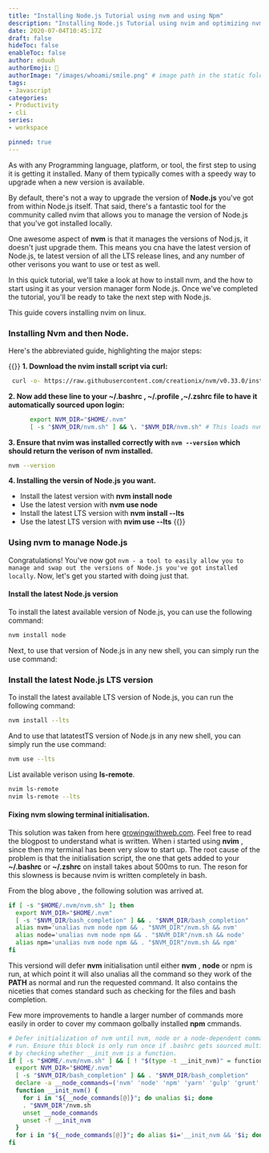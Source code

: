 ```yaml
---
title: "Installing Node.js Tutorial using nvm and using Npm"
description: "Installing Node.js Tutorial using nvim and optimizing nvm to reduce slowing terminal initialization."
date: 2020-07-04T10:45:17Z
draft: false
hideToc: false
enableToc: false
author: eduuh
authorEmoji: 🤖
authorImage: "/images/whoami/smile.png" # image path in the static folder
tags:
- Javascript
categories:
- Productivity 
- cli
series:
- workspace

pinned: true
---
```


As with any Programming language, platform, or tool, the first step to using it is getting it installed. Many of them typically comes with a speedy way to upgrade when a new version is available.

By default, there's not a way to upgrade the version of __Node.js__ you've got from within Node.js itself. That said, there's a fantastic tool for the community called nvim that allows you to manage the version of Node.js that you've got installed locally.

One awesome aspect of __nvm__ is that it manages the versions of Nod.js, it doesn't just upgrade them. This means you cna have the latest version of Node.js, te latest version of all the LTS release lines, and any number of other verisons you want to use or test as well.

In this quick tutorial, we'll take a look at how to install nvm, and the how to start using it as your version manager form Node.js. Once we've completed the tutorial, you'll be ready to take the next step with Node.js.

This guide covers installing nvim on linux. 

###  Installing Nvm and then Node.

Here's the abbreviated guide, highlighting the major steps:


{{<boxmd>}}
**1. Download the nvim install script via curl:**
```bash
 curl -o- https://raw.githubusercontent.com/creationix/nvm/v0.33.0/install.sh | bash
```
__2. Now add these line to your ~/.bashrc , ~/.profile ,~/.zshrc file to have it automatically sourced upon login:__

```bash
      export NVM_DIR="$HOME/.nvm"
      [ -s "$NVM_DIR/nvm.sh" ] && \. "$NVM_DIR/nvm.sh" # This loads nvm.
```
__3. Ensure that nvim was installed correctly with `nvm --version` which should return the verison of nvm installed.__
```bash
nvm --version
```
__4. Installing the versin of Node.js you want.__

- Install the latest version with **nvm install node**
- Use the latest version with **nvm use node**
- Install the latest LTS version with **nvm install --lts**
- Use the latest LTS version with **nvim use --lts**
{{</boxmd>}}


### Using nvm to manage Node.js

Congratulations! You've now got `nvm - a tool to easily allow you to manage and swap out the versions of Node.js you've got installed locally`. Now, let's get you started with doing just that.

#### Install the latest Node.js version
To install the latest available version of Node.js, you can use the following command:

```bash
nvm install node
```

Next, to use that version of Node.js in any new shell, you can simply run the use command:

   
### Install the latest Node.js LTS version
To install the latest available LTS version of Node.js, you can run the following command:

```bash
nvm install --lts
```
And to use that latatestTS version of Node.js in any new shell, you can simply run the use command:

```bash
nvm use --lts     
```
List available verison using __ls-remote__.

```bash
nvim ls-remote
nvim ls-remote --lts
```
#### Fixing nvm slowing terminal initialisation.
This solution was taken from here [growingwithweb.com](https://www.growingwiththeweb.com/2018/01/slow-nvm-init.html). Feel free to read the blogpost to understand what is written. When i started using **nvim** , since then my terminal has been very slow to start up.  The root cause of the problem is that the initialisation script, the one that gets added to your **~/.bashrc** or **~/.zshrc** on install takes about 500ms to run. The reson for this slowness is because nvim is written completely in bash.

From the blog above , the following solution was arrived at. 

```bash
if [ -s "$HOME/.nvm/nvm.sh" ]; then
  export NVM_DIR="$HOME/.nvm"
  [ -s "$NVM_DIR/bash_completion" ] && . "$NVM_DIR/bash_completion"
  alias nvm='unalias nvm node npm && . "$NVM_DIR"/nvm.sh && nvm'
  alias node='unalias nvm node npm && . "$NVM_DIR"/nvm.sh && node'
  alias npm='unalias nvm node npm && . "$NVM_DIR"/nvm.sh && npm'
fi
```
This versiond will defer **nvm** initialisation until either **nvm** , **node** or npm is run, at which point it will also unalias all the command so they work of the **PATH** as normal and run the requested command. It also contains the niceties that comes standard such as checking for the files and bash completion.

Few more improvements to handle a larger number of commands more easily in order to cover my commaon golbally installed **npm** cmmands. 

```bash
# Defer initialization of nvm until nvm, node or a node-dependent command is
# run. Ensure this block is only run once if .bashrc gets sourced multiple times
# by checking whether __init_nvm is a function.
if [ -s "$HOME/.nvm/nvm.sh" ] && [ ! "$(type -t __init_nvm)" = function ]; then
  export NVM_DIR="$HOME/.nvm"
  [ -s "$NVM_DIR/bash_completion" ] && . "$NVM_DIR/bash_completion"
  declare -a __node_commands=('nvm' 'node' 'npm' 'yarn' 'gulp' 'grunt' 'webpack')
  function __init_nvm() {
    for i in "${__node_commands[@]}"; do unalias $i; done
    . "$NVM_DIR"/nvm.sh
    unset __node_commands
    unset -f __init_nvm
  }
  for i in "${__node_commands[@]}"; do alias $i='__init_nvm && '$i; done
fi
```



